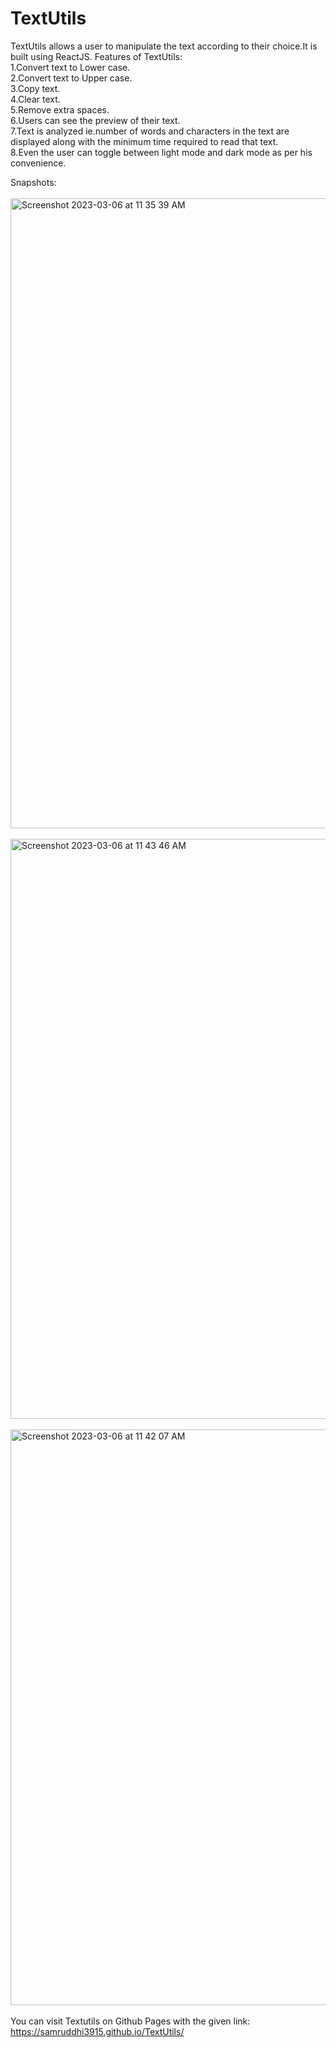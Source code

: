 # TextUtils
TextUtils allows a user to manipulate the text according to their choice.It is built using ReactJS.
Features of TextUtils:
<br>
1.Convert text to Lower case.
<br>
2.Convert text to Upper case.
<br>
3.Copy text.
<br>
4.Clear text.
<br>
5.Remove extra spaces.
<br>
6.Users can see the preview of their text.
<br>
7.Text is analyzed ie.number of words and characters in the text are displayed along with the minimum time required to read that text.
<br>
8.Even the user can toggle between light mode and dark mode as per his convenience.
<br>


Snapshots:
<br>
<br>
<img width="1008" alt="Screenshot 2023-03-06 at 11 35 39 AM" src="https://user-images.githubusercontent.com/84762358/223032051-9399ea45-ec51-4cd6-8285-726296dcc375.png">
<br>
<br>
<img width="928" alt="Screenshot 2023-03-06 at 11 43 46 AM" src="https://user-images.githubusercontent.com/84762358/223032900-5cbd5b70-fbd8-4547-8dfb-5dac9cbe5281.png">
<br>
<br>
<img width="921" alt="Screenshot 2023-03-06 at 11 42 07 AM" src="https://user-images.githubusercontent.com/84762358/223032632-eefa219d-2fc3-48a5-886a-b843c7e3fe5c.png">
<br>
<br>
You can visit Textutils on Github Pages with the given link:
https://samruddhi3915.github.io/TextUtils/
